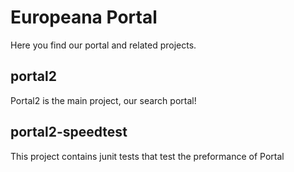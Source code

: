 # Europeana Portal

Here you find our portal and related projects.

## portal2
Portal2 is the main project, our search portal!

## portal2-speedtest
This project contains junit tests that test the preformance of Portal

